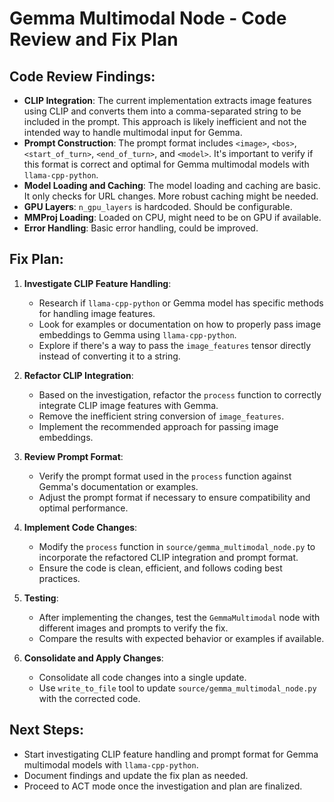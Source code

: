 # Gemma Multimodal Node - Code Review and Fix Plan

## Code Review Findings:

- **CLIP Integration**: The current implementation extracts image features using CLIP and converts them into a comma-separated string to be included in the prompt. This approach is likely inefficient and not the intended way to handle multimodal input for Gemma.
- **Prompt Construction**: The prompt format includes `<image>`, `<bos>`, `<start_of_turn>`, `<end_of_turn>`, and `<model>`. It's important to verify if this format is correct and optimal for Gemma multimodal models with `llama-cpp-python`.
- **Model Loading and Caching**: The model loading and caching are basic. It only checks for URL changes. More robust caching might be needed.
- **GPU Layers**: `n_gpu_layers` is hardcoded. Should be configurable.
- **MMProj Loading**: Loaded on CPU, might need to be on GPU if available.
- **Error Handling**: Basic error handling, could be improved.

## Fix Plan:

1. **Investigate CLIP Feature Handling**:
    - Research if `llama-cpp-python` or Gemma model has specific methods for handling image features.
    - Look for examples or documentation on how to properly pass image embeddings to Gemma using `llama-cpp-python`.
    - Explore if there's a way to pass the `image_features` tensor directly instead of converting it to a string.

2. **Refactor CLIP Integration**:
    - Based on the investigation, refactor the `process` function to correctly integrate CLIP image features with Gemma.
    - Remove the inefficient string conversion of `image_features`.
    - Implement the recommended approach for passing image embeddings.

3. **Review Prompt Format**:
    - Verify the prompt format used in the `process` function against Gemma's documentation or examples.
    - Adjust the prompt format if necessary to ensure compatibility and optimal performance.

4. **Implement Code Changes**:
    - Modify the `process` function in `source/gemma_multimodal_node.py` to incorporate the refactored CLIP integration and prompt format.
    - Ensure the code is clean, efficient, and follows coding best practices.

5. **Testing**:
    - After implementing the changes, test the `GemmaMultimodal` node with different images and prompts to verify the fix.
    - Compare the results with expected behavior or examples if available.

6. **Consolidate and Apply Changes**:
    - Consolidate all code changes into a single update.
    - Use `write_to_file` tool to update `source/gemma_multimodal_node.py` with the corrected code.

## Next Steps:

- Start investigating CLIP feature handling and prompt format for Gemma multimodal models with `llama-cpp-python`.
- Document findings and update the fix plan as needed.
- Proceed to ACT mode once the investigation and plan are finalized.
